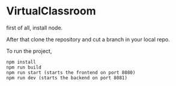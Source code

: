 # VirtualClassroom

first of all, install node.

After that clone the repository and cut a branch in your local repo.

To run the project,

```
npm install
npm run build
npm run start (starts the frontend on port 8080)
npm run dev (starts the backend on port 8081)
```
